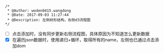 ```
/*
 * @Author: woden0415.wangdong 
 * @Date: 2017-09-03 11:27:44 
 * @Description: 左侧树形结构，右侧d3流程图
*/
```

 - [ ] 点击添加时，没有同步更新右侧流程图，具体原因为不知道怎么更新数据
 - [x] 在遍历json数据时，使用递归+循环，取得所有的name，左侧也已通过点击添加dom
